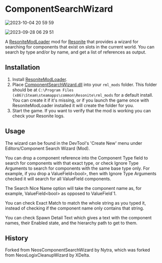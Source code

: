 # ComponentSearchWizard

![2023-10-04 20 59 59](https://github.com/Nytra/ResoniteComponentSearchWizard/assets/14206961/4418c171-0cc6-4634-825d-6893af8d0618)

![2023-09-28 06 29 51](https://github.com/Nytra/ResoniteComponentSearchWizard/assets/14206961/eb7a644c-bc5c-4ecd-aeab-54bfaa89d883)

A [ResoniteModLoader](https://github.com/resonite-modding-group/ResoniteModLoader) mod for [Resonite](https://resonite.com/) that provides a wizard for searching for components that exist on slots in the current world. You can search by type and/or by name, and get a list of references as output.

## Installation
1. Install [ResoniteModLoader](https://github.com/resonite-modding-group/ResoniteModLoader).
2. Place [ComponentSearchWizard.dll](https://github.com/Nytra/ResoniteComponentSearchWizard/releases/latest/download/ComponentSearchWizard.dll) into your `rml_mods` folder. This folder should be at `C:\Program Files (x86)\Steam\steamapps\common\Resonite\rml_mods` for a default install. You can create it if it's missing, or if you launch the game once with ResoniteModLoader installed it will create the folder for you.
3. Start the game. If you want to verify that the mod is working you can check your Resonite logs.

## Usage
The wizard can be found in the DevTool's 'Create New' menu under Editors/Component Search Wizard (Mod). <br>

You can drop a component reference into the Component Type field to search for components with that exact type, or check Ignore Type Arguments to search for components with the same base type only. For example, if you drop a ValueField\<bool\>, then with Ignore Type Arguments checked it will search for all ValueField components. <br>
  
The Search Nice Name option will take the component name as, for example, ValueField\<bool\> as opposed to ValueField\`1. <br>
  
You can check Exact Match to match the whole string as you typed it, instead of checking if the component name only contains that string. <br>
  
You can check Spawn Detail Text which gives a text with the component names, their Enabled state, and the hierarchy path to get to them. <br>

## History
Forked from NeosComponentSearchWizard by Nytra, which was forked from NeosLogixCleanupWizard by XDelta.
